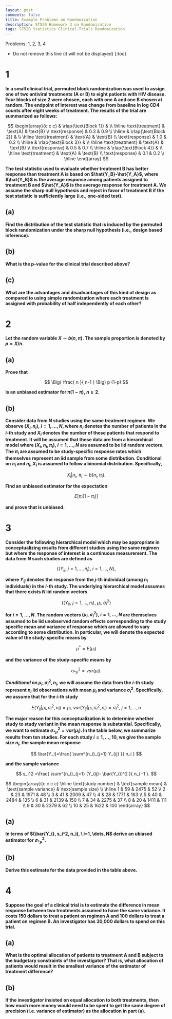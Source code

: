 ```yaml
---
layout: post
comments: false
title: Example Problems on Randomization
description: ST520 Homework 3 on Randomization
tags: ST520 Statistics Clinical-Trials Randomization
---
```


Problems: 1, 2, 3, 4

* Do not remove this line (it will not be displayed)
{:toc}

# 1
**In a small clinical trial, permuted block randomization was used to assign one of two antiviral treatments (A or B) to eight patients with HIV disease. Four blocks of size 2 were chosen, each with one A and one B chosen at random. The endpoint of interest was change from baseline in log CD4 counts after eight weeks of treatment. The results of the trial are summarized as follows:**

$$
	\begin{array}{c c c}
		 & \rlap{\text{Block 1}} & \\ \hline
		\text{treatment} & \text{A} & \text{B} \\
		\text{response} & 0.3 & 0.9 \\ \hline
		 & \rlap{\text{Block 2}} & \\ \hline
		\text{treatment} & \text{A} & \text{B} \\
		\text{response} & 1.0 & 0.2 \\ \hline
		 & \rlap{\text{Block 3}} & \\ \hline
		\text{treatment} & \text{A} & \text{B} \\
		\text{response} & 0.5 & 0.7 \\ \hline
		 & \rlap{\text{Block 4}} & \\ \hline
		\text{treatment} & \text{A} & \text{B} \\
		\text{response} & 0.1 & 0.2 \\ \hline
	\end{array}
$$

**The test statistic used to evaluate whether treatment B has better response than treatment A is based on $\hat{Y_B}-\hat{Y_A}$, where $\hat{Y_B}$ is the average response among patients assigned to treatment B and $\hat{Y_A}$ is the average response for treatment A. We assume the sharp null hypothesis and reject in favor of treatment B if the test statistic is sufficiently large (i.e., one-sided test).**

## (a)

**Find the distribution of the test statistic that is induced by the permuted block randomization under the sharp null hypothesis (i.e., design based inference).**



## (b)
**What is the p-value for the clinical trial described above?**


## (c)
**What are the advantages and disadvantages of this kind of design as compared to using simple randomization where each treatment is assigned with probability of half independently of each other?**


#  2
**Let the random variable $X\sim b(n,\pi)$. The sample proportion is denoted by $p=X/n$.**

## (a)
**Prove that**

$$
\Big( \frac{ n }{ n-1 } \Big) p (1-p)
$$

**is an unbiased estimator for $\pi(1-\pi), \ n \geq 2$.**


## (b)
**Consider data from $N$ studies using the same treatment regimen. We observe $(X_i, n_i), \ i = 1, \dots, N$, where $n_i$ denotes the number of patients in the $i$-th study and $X_i$ denotes the number of these patients that respond to treatment. It will be assumed that these data are from a hierarchical model where $(X_i, n_i, \pi_i), \ i = 1, \dots, N$ are assumed to be iid random vectors. The $\pi_i$ are assumed to be study-specific response rates which themselves represent an iid sample from some distribution. Conditional on $\pi_i$ and $n_i$, $X_i$ is assumed to follow a binomial distribution. Specifically,**

$$
X_i | n_i, \ \pi_i \sim b(n_i, \pi_i).
$$

**Find an unbiased estimator for the expectation**

$$
E[\pi_i (1-\pi_i)]
$$

**and prove that is unbiased.**



#  3
**Consider the following hierarchical model which may be appropriate in conceptualizing results from different studies using the same regimen but where the response of interest is a continuous measurement. The data from $N$ such studies are defined as**

$$
\{ (Y_{ij}, \ j=1, \dots, n_i), \ i=1, \dots, N \},
$$

**where $Y_{ij}$ denotes the response from the $j$-th individual (among $n_i$ individuals) in the $i$-th study. The underlying hierarchical model assumes that there exists $N$ iid random vectors**

$$
\{  (Y_{ij}, \ j=1, \dots, n_i), \ \mu_i, \ \sigma_i^2 \}
$$

**for $i = 1, \dots, N$. The random vectors $(\mu_i, \sigma_i^2), \ i = 1, \dots, N$ are themselves assumed to be iid unobserved random effects corresponding to the study specific mean and variance of response which are allowed to vary according to some distribution. In particular, we will denote the expected value of the study-specific means by**

$$
\mu^* = E(\mu_i)
$$

**and the variance of the study-specific means by**

$$
\sigma_{*\mu}^2=var(\mu_i).
$$

**_Conditional_ on $\mu_i, \sigma_i^2, n_i$, we will assume the data from the $i$-th study represent $n_i$ iid observations with mean $\mu_i$ and variance $\sigma_i^2$. Specifically, we assume that for the $i$-th study**

$$
E(Y_{ij} | \mu_i, \sigma_i^2, n_i) = \mu_i, \ var(Y_{ij} | \mu_i, \sigma_i^2, n_i) = \sigma_i^2, \ j = 1, \dots , n
$$

**The major reason for this conceptualization is to determine whether study to study variant in the mean response is substantial. Specifically, we want to estimate $\sigma_{*\mu}^2=var(\mu_i)$. In the table below, we summarize results from ten studies. For each study $i = 1, \dots , 10$, we give the sample size $n_i$, the sample mean response**

$$
\bar{Y_i}=\frac{ \sum^{n_i}_{j=1} Y_{ij} }{ n_i }
$$

**and the sample variance**

$$
s_i^2 =\frac{ \sum^{n_i}_{j=1} (Y_{ij}- \bar{Y_i})^2 }{ n_i -1 }.
$$

$$
	\begin{array}{c c c c}
		\hline
		 \text{study number} & \text{sample mean} & \text{sample variance} & \text{sample size} \\ \hline
			1 & 59 & 2475 & 52 \\ 
			2 & 23 & 1971 & 48 \\ 
			3 & 41 & 2009 & 47 \\ 
			4 & 28 & 1771 & 163 \\ 
			5 & 40 & 2484 & 135 \\ 
			6 & 31 & 2139 & 150 \\ 
			7 & 34 & 2275 & 37 \\ 
			8 & 20 & 1411 & 111 \\ 
			9 & 30 & 2379 & 62 \\ 
			10 & 25 & 1622 & 100
	\end{array}
$$

## (a)
**In terms of $(\bar{Y_i}, s_i^2, n_i), \ i=1, \dots, N$ derive an ubiased estimator for $\sigma^2_{*\mu}$.**

## (b)
**Derive this estimate for the data provided in the table above.**


#  4
**Suppose the goal of a clinical trial is to estimate the difference in mean response between two treatments assumed to have the same variance. It costs 150 dollars to treat a patient on regimen A and 100 dollars to treat a patient on regimen B. An investigator has 30,000 dollars to spend on this trial.**

## (a)
**What is the optimal allocation of patients to treatment A and B subject to the budgetary constraints of the investigator? That is, what allocation of patients would result in the smallest variance of the estimator of treatment difference?**


## (b)
**If the investigator insisted on equal allocation to both treatments, then how much more money would need to be spent to get the same degree of precision (i.e. variance of estimator) as the allocation in part (a).**

